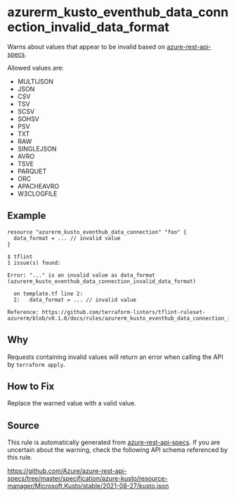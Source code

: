 <!--- This file generated by `tools/apispec-rule-gen/main.go`. DO NOT EDIT --->

# azurerm_kusto_eventhub_data_connection_invalid_data_format

Warns about values that appear to be invalid based on [azure-rest-api-specs](https://github.com/Azure/azure-rest-api-specs).

Allowed values are:
- MULTIJSON
- JSON
- CSV
- TSV
- SCSV
- SOHSV
- PSV
- TXT
- RAW
- SINGLEJSON
- AVRO
- TSVE
- PARQUET
- ORC
- APACHEAVRO
- W3CLOGFILE

## Example

```hcl
resource "azurerm_kusto_eventhub_data_connection" "foo" {
  data_format = ... // invalid value
}
```

```
$ tflint
1 issue(s) found:

Error: "..." is an invalid value as data_format (azurerm_kusto_eventhub_data_connection_invalid_data_format)

  on template.tf line 2:
  2:   data_format = ... // invalid value

Reference: https://github.com/terraform-linters/tflint-ruleset-azurerm/blob/v0.1.0/docs/rules/azurerm_kusto_eventhub_data_connection_invalid_data_format.md

```

## Why

Requests containing invalid values will return an error when calling the API by `terraform apply`.

## How to Fix

Replace the warned value with a valid value.

## Source

This rule is automatically generated from [azure-rest-api-specs](https://github.com/Azure/azure-rest-api-specs). If you are uncertain about the warning, check the following API schema referenced by this rule.

https://github.com/Azure/azure-rest-api-specs/tree/master/specification/azure-kusto/resource-manager/Microsoft.Kusto/stable/2021-08-27/kusto.json
